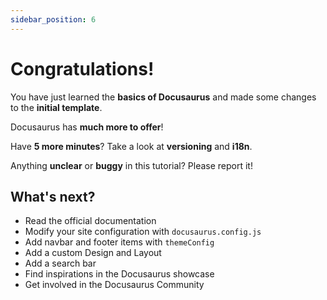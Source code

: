 ```yaml
---
sidebar_position: 6
---
```


# Congratulations!

You have just learned the **basics of Docusaurus** and made some changes to the **initial template**.

Docusaurus has **much more to offer**!

Have **5 more minutes**? Take a look at **versioning** and **i18n**.

Anything **unclear** or **buggy** in this tutorial? Please report it!

## What's next?

- Read the official documentation
- Modify your site configuration with `docusaurus.config.js`
- Add navbar and footer items with `themeConfig`
- Add a custom Design and Layout
- Add a search bar
- Find inspirations in the Docusaurus showcase
- Get involved in the Docusaurus Community
